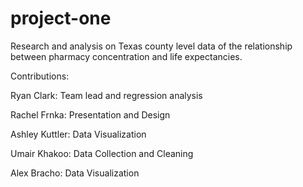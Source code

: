 # project-one
Research and analysis on Texas county level data of the relationship between pharmacy concentration and life expectancies.

Contributions:

Ryan Clark: Team lead and regression analysis

Rachel Frnka: Presentation and Design

Ashley Kuttler: Data Visualization

Umair Khakoo: Data Collection and Cleaning

Alex Bracho: Data Visualization
